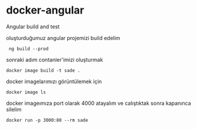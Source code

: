 # docker-angular
Angular build and test



oluşturduğumuz angular projemizi build edelim

     ng build --prod

sonraki adım contanier'imizi oluşturmak

    docker image build -t sade .

docker imagelarımızı görüntülemek için

    docker image ls
docker imageımıza port olarak  4000 atayalım ve  calıştıktak sonra kapanınca silelim
 
    docker run -p 3000:80 --rm sade
